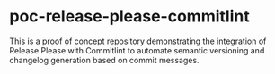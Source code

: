 # poc-release-please-commitlint

This is a proof of concept repository demonstrating the integration of Release Please with Commitlint to automate semantic versioning and changelog generation based on commit messages.